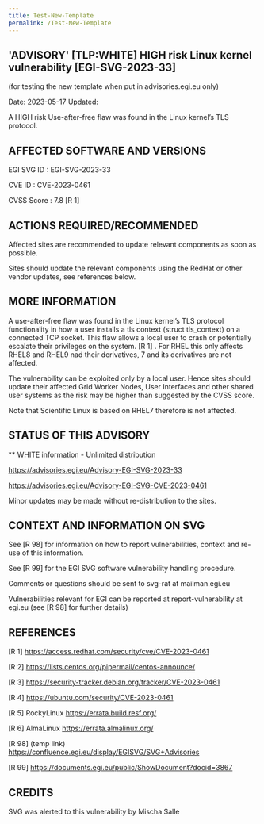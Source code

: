 ```yaml
---
title: Test-New-Template
permalink: /Test-New-Template
---
```


##  'ADVISORY' [TLP:WHITE] HIGH risk Linux kernel vulnerability [EGI-SVG-2023-33]

(for testing the new template when put in advisories.egi.eu only) 


Date: 2023-05-17
Updated:

A HIGH risk Use-after-free flaw was found in the Linux kernel’s TLS protocol.

## AFFECTED SOFTWARE AND VERSIONS

EGI SVG ID : EGI-SVG-2023-33
    
CVE ID     : CVE-2023-0461

CVSS Score : 7.8 [R 1]
    


## ACTIONS REQUIRED/RECOMMENDED
    
Affected sites are recommended to update relevant components as soon as possible.

Sites should update the relevant components using the RedHat or other vendor updates, see references below.

## MORE INFORMATION

A use-after-free flaw was found in the Linux kernel’s TLS protocol functionality in how a user installs a tls context (struct tls_context) on a connected TCP socket. This flaw allows a local user to crash or potentially escalate their privileges on the system. [R 1] . For RHEL this only affects RHEL8 and RHEL9 nad their derivatives, 7 and its derivatives are not affected.

The vulnerability can be exploited only by a local user. Hence sites should update their affected Grid Worker Nodes, User Interfaces and other shared user systems as the risk may be higher than suggested by the CVSS score.

Note that Scientific Linux is based on RHEL7 therefore is not affected.



## STATUS OF THIS ADVISORY
                        
** WHITE information - Unlimited distribution  
 
 https://advisories.egi.eu/Advisory-EGI-SVG-2023-33  

 https://advisories.egi.eu/Advisory-EGI-SVG-CVE-2023-0461 

Minor updates may be made without re-distribution to the sites.


## CONTEXT AND INFORMATION ON SVG

See [R 98] for information on how to report vulnerabilities, context and re-use of this information. 

See [R 99] for the EGI SVG software vulnerability handling procedure. 

Comments or questions should be sent to svg-rat  at  mailman.egi.eu

Vulnerabilities relevant for EGI can be reported at
    report-vulnerability at egi.eu (see [R 98] for further details)
    
    
## REFERENCES

[R 1] https://access.redhat.com/security/cve/CVE-2023-0461

[R 2] https://lists.centos.org/pipermail/centos-announce/

[R 3] https://security-tracker.debian.org/tracker/CVE-2023-0461

[R 4] https://ubuntu.com/security/CVE-2023-0461

[R 5] RockyLinux https://errata.build.resf.org/

[R 6] AlmaLinux https://errata.almalinux.org/

[R 98] <info on SVG> (temp link) https://confluence.egi.eu/display/EGISVG/SVG+Advisories

[R 99] https://documents.egi.eu/public/ShowDocument?docid=3867


  
## CREDITS

SVG was alerted to this vulnerability by Mischa Salle 
